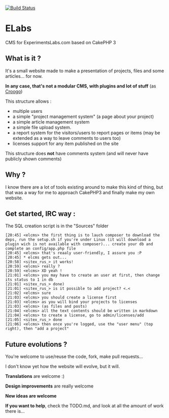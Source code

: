 [![Build Status](https://travis-ci.org/el-cms/elabs.svg?branch=master)](https://travis-ci.org/el-cms/elabs)
# ELabs
CMS for ExperimentsLabs.com based on CakePHP 3

## What is it ?
It's a small website made to make a presentation of projects, files and some articles... for now.

**In any case, that's not a modular CMS, with plugins and lot of stuff** (as [Croogo](http://croogo.org))

This structure allows :

  - multiple users
  - a simple "project management system" (a page about your project)
  - a simple article management system
  - a simple file upload system.
  - a report system for the visitors/users to report pages or items (may be extended as a way to leave comments to users too)
  - licenses support for any item published on the site

This structure does **not** have comments system (and will never have publicly shown comments)

## Why ?

I know there are a lot of tools existing around to make this kind of thing, but 
that was a way for me to approach CakePHP3 and finally make my own website.

## Get started, IRC way :
The SQL creation script is in the "Sources" folder
```irc
[20:45] <elcms> the first thing is to lauch composer to download the deps, run the setup.sh if you're under Linux (it will download a plugin wich is not available with composer)... create your db and complete an config/app.php file
[20:45] <elcms> that's reaaly user-friendly, I assure you :P
[20:45] * elcms gets out...
[20:58] <sitex_rus_> it works!
[20:59] <elcms> really ?
[20:59] <elcms> XD yeah !
[21:01] <elcms> you may have to create an user at first, then change its status to 1 in db
[21:01] <sitex_rus_> done)
[21:01] <sitex_rus_> is it possible to add project? <.<
[21:02] <elcms> sure
[21:03] <elcms> you should create a license first
[21:03] <elcms> as you will bind your projects to licenses
[21:03] <elcms> (as files and posts)
[21:04] <elcms> all the text contents should be written in markdown
[21:04] <elcms> to create a license, go to admin/licenses/add
[21:05] <sitex_rus_> done
[21:06] <elcms> then once you're logged, use the "user menu" (top right), then "add a project"
```

## Future evolutions ?
You're welcome to use/reuse the code, fork, make pull requests...

I don't know yet how the website will evolve, but it will.

**Translations** are welcome :)

**Design improvements** are really welcome

**New ideas are welcome**

**If you want to help**, check the TODO.md, and look at all the amount of work there is...
